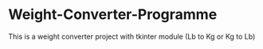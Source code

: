 # Weight-Converter-Programme
This is a weight converter project with tkinter module (Lb to Kg or Kg to Lb)
